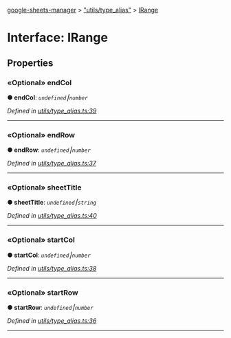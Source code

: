 [google-sheets-manager](../README.md) > ["utils/type_alias"](../modules/_utils_type_alias_.md) > [IRange](../interfaces/_utils_type_alias_.irange.md)



# Interface: IRange


## Properties
<a id="endcol"></a>

### «Optional» endCol

**●  endCol**:  *`undefined`⎮`number`* 

*Defined in [utils/type_alias.ts:39](https://github.com/AbdelrahmanRamadan/google-sheets-manager/blob/06574e0/src/utils/type_alias.ts#L39)*





___

<a id="endrow"></a>

### «Optional» endRow

**●  endRow**:  *`undefined`⎮`number`* 

*Defined in [utils/type_alias.ts:37](https://github.com/AbdelrahmanRamadan/google-sheets-manager/blob/06574e0/src/utils/type_alias.ts#L37)*





___

<a id="sheettitle"></a>

### «Optional» sheetTitle

**●  sheetTitle**:  *`undefined`⎮`string`* 

*Defined in [utils/type_alias.ts:40](https://github.com/AbdelrahmanRamadan/google-sheets-manager/blob/06574e0/src/utils/type_alias.ts#L40)*





___

<a id="startcol"></a>

### «Optional» startCol

**●  startCol**:  *`undefined`⎮`number`* 

*Defined in [utils/type_alias.ts:38](https://github.com/AbdelrahmanRamadan/google-sheets-manager/blob/06574e0/src/utils/type_alias.ts#L38)*





___

<a id="startrow"></a>

### «Optional» startRow

**●  startRow**:  *`undefined`⎮`number`* 

*Defined in [utils/type_alias.ts:36](https://github.com/AbdelrahmanRamadan/google-sheets-manager/blob/06574e0/src/utils/type_alias.ts#L36)*





___


